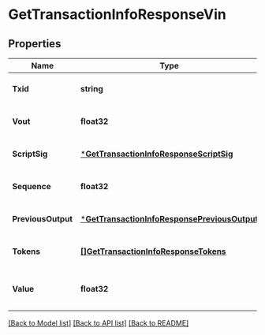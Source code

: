 # GetTransactionInfoResponseVin

## Properties
Name | Type | Description | Notes
------------ | ------------- | ------------- | -------------
**Txid** | **string** | TXID of the input | [optional] [default to null]
**Vout** | **float32** | output index | [optional] [default to null]
**ScriptSig** | [***GetTransactionInfoResponseScriptSig**](getTransactionInfoResponse_scriptSig.md) |  | [optional] [default to null]
**Sequence** | **float32** |  | [optional] [default to null]
**PreviousOutput** | [***GetTransactionInfoResponsePreviousOutput**](getTransactionInfoResponse_previousOutput.md) |  | [optional] [default to null]
**Tokens** | [**[]GetTransactionInfoResponseTokens**](getTransactionInfoResponse_tokens.md) |  | [optional] [default to null]
**Value** | **float32** | Value of input in NEBL satoshi | [optional] [default to null]

[[Back to Model list]](../README.md#documentation-for-models) [[Back to API list]](../README.md#documentation-for-api-endpoints) [[Back to README]](../README.md)


